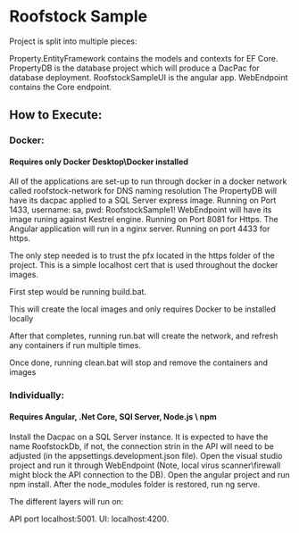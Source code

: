 # Roofstock Sample

Project is split into multiple pieces:

Property.EntityFramework contains the models and contexts for EF Core.
PropertyDB is the database project which will produce a DacPac for database deployment.
RoofstockSampleUI is the angular app.
WebEndpoint contains the Core endpoint.

## How to Execute:

### Docker:
#### Requires only Docker Desktop\Docker installed
All of the applications are set-up to run through docker in a docker network called roofstock-network for DNS naming resolution
The PropertyDB will have its dacpac applied to a SQL Server express image. Running on Port 1433, username: sa, pwd: RoofstockSample1!
WebEndpoint will have its image runing against Kestrel engine. Running on Port 8081 for Https.
The Angular application will run in a nginx server. Running on port 4433 for https.

The only step needed is to trust the pfx located in the https folder of the project. This is a simple localhost cert that is used throughout the docker images.

First step would be running build.bat.

This will create the local images and only requires Docker to be installed locally

After that completes, running run.bat will create the network, and refresh any containers if run multiple times.

Once done, running clean.bat will stop and remove the containers and images


### Individually:
#### Requires Angular, .Net Core, SQl Server, Node.js \ npm

Install the Dacpac on a SQL Server instance. It is expected to have the name RoofstockDb, if not, the connection strin in the API will need to be adjusted (in the appsettings.development.json file).
Open the visual studio project and run it through WebEndpoint (Note, local virus scanner\firewall might block the API connection to the DB).
Open the angular project and run npm install.
After the node_modules folder is restored, run ng serve.

The different layers will run on:

API port localhost:5001.
UI: localhost:4200.
